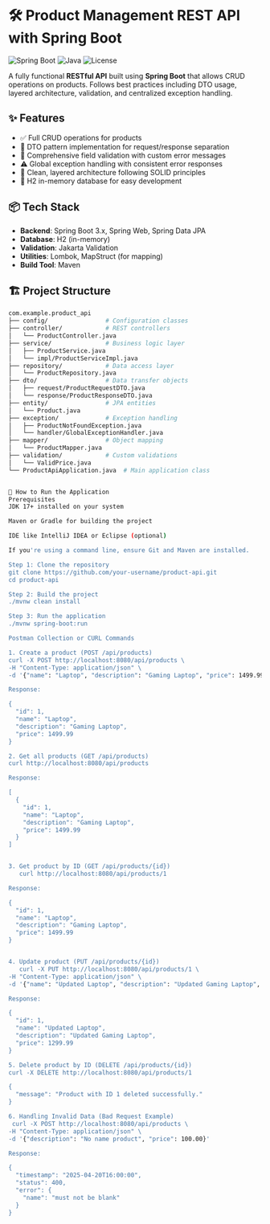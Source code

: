 # 🛠️ Product Management REST API with Spring Boot

![Spring Boot](https://img.shields.io/badge/Spring_Boot-3.x-green?logo=spring)
![Java](https://img.shields.io/badge/Java-17-blue?logo=java)
![License](https://img.shields.io/badge/License-MIT-yellow)

A fully functional **RESTful API** built using **Spring Boot** that allows CRUD operations on products. Follows best practices including DTO usage, layered architecture, validation, and centralized exception handling.

## ✨ Features

- ✅ Full CRUD operations for products
- 🔐 DTO pattern implementation for request/response separation
- 📏 Comprehensive field validation with custom error messages
- ⚠️ Global exception handling with consistent error responses
- 🧼 Clean, layered architecture following SOLID principles
- 🚀 H2 in-memory database for easy development

## 📦 Tech Stack

- **Backend**: Spring Boot 3.x, Spring Web, Spring Data JPA
- **Database**: H2 (in-memory)
- **Validation**: Jakarta Validation
- **Utilities**: Lombok, MapStruct (for mapping)
- **Build Tool**: Maven

## 🏗️ Project Structure

```bash
com.example.product_api
├── config/                # Configuration classes
├── controller/            # REST controllers
│   └── ProductController.java
├── service/               # Business logic layer
│   ├── ProductService.java
│   └── impl/ProductServiceImpl.java
├── repository/            # Data access layer
│   └── ProductRepository.java
├── dto/                   # Data transfer objects
│   ├── request/ProductRequestDTO.java
│   └── response/ProductResponseDTO.java
├── entity/                # JPA entities
│   └── Product.java
├── exception/             # Exception handling
│   ├── ProductNotFoundException.java
│   └── handler/GlobalExceptionHandler.java
├── mapper/                # Object mapping
│   └── ProductMapper.java
├── validation/            # Custom validations
│   └── ValidPrice.java
└── ProductApiApplication.java  # Main application class


🚀 How to Run the Application
Prerequisites
JDK 17+ installed on your system

Maven or Gradle for building the project

IDE like IntelliJ IDEA or Eclipse (optional)

If you're using a command line, ensure Git and Maven are installed.

Step 1: Clone the repository
git clone https://github.com/your-username/product-api.git
cd product-api

Step 2: Build the project
./mvnw clean install

Step 3: Run the application
./mvnw spring-boot:run

Postman Collection or CURL Commands

1. Create a product (POST /api/products)
curl -X POST http://localhost:8080/api/products \
-H "Content-Type: application/json" \
-d '{"name": "Laptop", "description": "Gaming Laptop", "price": 1499.99}'

Response:

{
  "id": 1,
  "name": "Laptop",
  "description": "Gaming Laptop",
  "price": 1499.99
}

2. Get all products (GET /api/products)
curl http://localhost:8080/api/products

Response:

[
  {
    "id": 1,
    "name": "Laptop",
    "description": "Gaming Laptop",
    "price": 1499.99
  }
]


3. Get product by ID (GET /api/products/{id})
   curl http://localhost:8080/api/products/1

Response:

{
  "id": 1,
  "name": "Laptop",
  "description": "Gaming Laptop",
  "price": 1499.99
}


4. Update product (PUT /api/products/{id})
   curl -X PUT http://localhost:8080/api/products/1 \
-H "Content-Type: application/json" \
-d '{"name": "Updated Laptop", "description": "Updated Gaming Laptop", "price": 1299.99}'

Response:

{
  "id": 1,
  "name": "Updated Laptop",
  "description": "Updated Gaming Laptop",
  "price": 1299.99
}

5. Delete product by ID (DELETE /api/products/{id})
curl -X DELETE http://localhost:8080/api/products/1

{
  "message": "Product with ID 1 deleted successfully."
}

6. Handling Invalid Data (Bad Request Example)
 curl -X POST http://localhost:8080/api/products \
-H "Content-Type: application/json" \
-d '{"description": "No name product", "price": 100.00}'

Response:

{
  "timestamp": "2025-04-20T16:00:00",
  "status": 400,
  "error": {
    "name": "must not be blank"
  }
}




